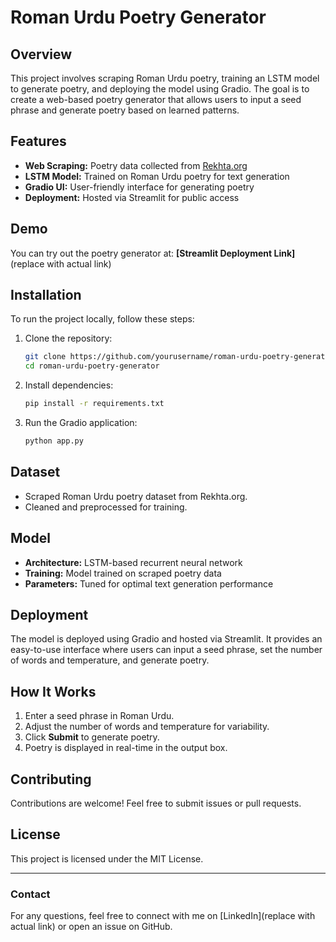 # Roman Urdu Poetry Generator

## Overview
This project involves scraping Roman Urdu poetry, training an LSTM model to generate poetry, and deploying the model using Gradio. The goal is to create a web-based poetry generator that allows users to input a seed phrase and generate poetry based on learned patterns.

## Features
- **Web Scraping:** Poetry data collected from [Rekhta.org](http://rekhta.org/)
- **LSTM Model:** Trained on Roman Urdu poetry for text generation
- **Gradio UI:** User-friendly interface for generating poetry
- **Deployment:** Hosted via Streamlit for public access

## Demo
You can try out the poetry generator at: **[Streamlit Deployment Link]** (replace with actual link)

## Installation
To run the project locally, follow these steps:

1. Clone the repository:
   ```bash
   git clone https://github.com/yourusername/roman-urdu-poetry-generator.git
   cd roman-urdu-poetry-generator
   ```

2. Install dependencies:
   ```bash
   pip install -r requirements.txt
   ```

3. Run the Gradio application:
   ```bash
   python app.py
   ```

## Dataset
- Scraped Roman Urdu poetry dataset from Rekhta.org.
- Cleaned and preprocessed for training.

## Model
- **Architecture:** LSTM-based recurrent neural network
- **Training:** Model trained on scraped poetry data
- **Parameters:** Tuned for optimal text generation performance

## Deployment
The model is deployed using Gradio and hosted via Streamlit. It provides an easy-to-use interface where users can input a seed phrase, set the number of words and temperature, and generate poetry.

## How It Works
1. Enter a seed phrase in Roman Urdu.
2. Adjust the number of words and temperature for variability.
3. Click **Submit** to generate poetry.
4. Poetry is displayed in real-time in the output box.

## Contributing
Contributions are welcome! Feel free to submit issues or pull requests.

## License
This project is licensed under the MIT License.

---
### Contact
For any questions, feel free to connect with me on [LinkedIn](replace with actual link) or open an issue on GitHub.


